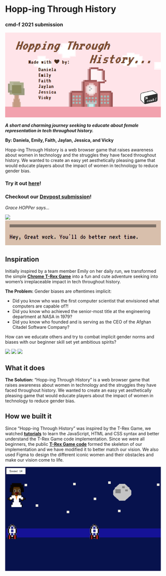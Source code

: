 # Hopp-ing Through History

### cmd-f 2021 submission
![banner](md_assets/banner.png)

***A short and charming journey seeking to educate about female representation in tech throughout history.***

**By: Daniela, Emily, Faith, Jaylan, Jessica, and Vicky**

Hopp-ing Through History is a web browser game that raises awareness about women in technology and the struggles they have faced throughout history. We wanted to create an easy yet aesthetically pleasing game that would educate players about the impact of women in technology to reduce gender bias.

### Try it out [**here**](https://faitht1023.github.io/)!
### Checkout our [**Devpost submission**](https://devpost.com/software/hopping-through-history)!

*Grace HOPPer says...*

<img src="https://github.com/faitht1023/cmdf-2021/blob/main/dino2/images/grace-hopper2.png" height="85">  ![hey](md_assets/hey-great-work.png)

## Inspiration
Initially inspired by a team member Emily on her daily run, we transformed the simple [**Chrome T-Rex Game**](http://www.trex-game.skipser.com/) into a fun and cute adventure seeking into women’s irreplaceable impact in tech throughout history.

**The Problem:** Gender biases are oftentimes implicit:
- Did you know who was the first computer scientist that envisioned what computers are capable of?!
- Did you know who achieved the senior-most title at the engineering department at NASA in 1979?
- Did you know who founded and is serving as the CEO of the Afghan Citadel Software Company?

How can we educate others and try to combat implicit gender norms and biases with our beginner skill set yet ambitious spirits?

<img src="https://github.com/faitht1023/cmdf-2021/blob/main/md_assets/ada.png" height="150"> <img src="https://github.com/faitht1023/cmdf-2021/blob/main/md_assets/mary.png" height="150"> <img src="https://github.com/faitht1023/cmdf-2021/blob/main/md_assets/roya.png" height="150">

## What it does
**The Solution:** “Hopp-ing Through History” is a web browser game that raises awareness about women in technology and the struggles they have faced throughout history. We wanted to create an easy yet aesthetically pleasing game that would educate players about the impact of women in technology to reduce gender bias.

## How we built it
Since “Hopp-ing Through History” was inspired by the T-Rex Game, we watched [**tutorials**](https://www.youtube.com/watch?v=dQ6lYd6dyTI&ab_channel=CodewithAniaKub%C3%B3w) to learn the JavaScript, HTML and CSS syntax and better understand the T-Rex Game code implementation. Since we were all beginners, the public [**T-Rex Game code**](https://github.com/kubowania/chrome-trex-game) formed the skeleton of our implementation and we have modified it to better match our vision. We also used Figma to design the different iconic women and their obstacles and make our vision come to life. 

![mary-gameplay](md_assets/mary-gameplay.png)
